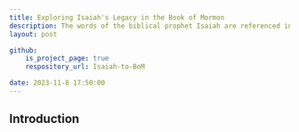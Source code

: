 ```yaml
---
title: Exploring Isaiah's Legacy in the Book of Mormon
description: The words of the biblical prophet Isaiah are referenced in the Book of Mormon over 700 times! My project explores the connections in terminology, themes, and historical contexts. 
layout: post

github:
    is_project_page: true
    respository_url: Isaiah-to-BoM

date: 2023-11-8 17:50:00
---
```


## Introduction

